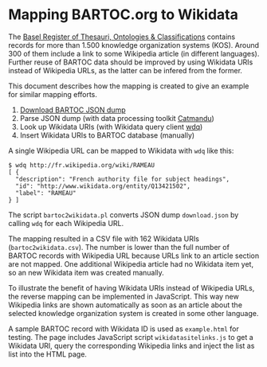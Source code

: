 # Mapping BARTOC.org to Wikidata

The [Basel Register of Thesauri, Ontologies & Classifications](http://bartoc.org) contains records for more than 1.500 knowledge organization systems (KOS). Around 300 of them include a link to some Wikipedia article (in different languages). Further reuse of BARTOC data should be improved by using Wikidata URIs instead of Wikipedia URLs, as the latter can be infered from the former.

This document describes how the mapping is created to give an example for similar mapping efforts.

1. [Download BARTOC JSON dump](http://bartoc.org/de/node/770)
2. Parse JSON dump (with data processing toolkit [Catmandu](https://github.com/LibreCat/Catmandu#readme))
3. Look up Wikidata URIs (with Wikidata query client [wdq](https://github.com/nichtich/wdq#readme))
4. Insert Wikidata URIs to BARTOC database (manually)

A single Wikipedia URL can be mapped to Wikidata with `wdq` like this:

    $ wdq http://fr.wikipedia.org/wiki/RAMEAU
    [ {
      "description": "French authority file for subject headings",
      "id": "http://www.wikidata.org/entity/Q13421502",
      "label": "RAMEAU"
    } ]

The script `bartoc2wikidata.pl` converts JSON dump `download.json` by calling `wdq` for each Wikipedia URL.

The mapping resulted in a CSV file with 162 Wikidata URIs (`bartoc2wikidata.csv`). The number is lower than the full number of BARTOC records with Wikipedia URL because URLs link to an article section are not mapped. One additional Wikipedia article had no Wikidata item yet, so an new Wikidata item was created manually.

To illustrate the benefit of having Wikidata URIs instead of Wikipedia URLs, the reverse mapping can be implemented in JavaScript. This way new Wikipedia links are shown automatically as soon as an article about the selected knowledge organization system is created in some other language.

A sample BARTOC record with Wikidata ID is used as `example.html` for testing. The page includes JavaScript script `wikidatasitelinks.js` to get a Wikidata URI, query the corresponding Wikipedia links and inject the list as list into the HTML page.

